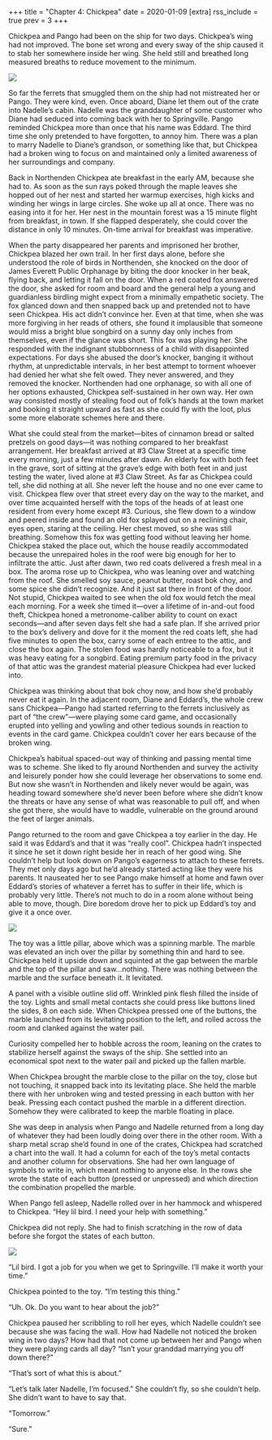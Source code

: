 +++
title = "Chapter 4: Chickpea"
date = 2020-01-09
[extra]
rss_include = true
prev = 3
+++

Chickpea and Pango had been on the ship for two days. Chickpea’s wing had not improved. The bone set wrong and every sway of the ship caused it to stab her somewhere inside her wing. She held still and breathed long measured breaths to reduce movement to the minimum. 

![](1.gif)

So far the ferrets that smuggled them on the ship had not mistreated her or Pango. They were kind, even. Once aboard, Diane let them out of the crate into Nadelle’s cabin. Nadelle was the granddaughter of some customer who Diane had seduced into coming back with her to Springville. Pango reminded Chickpea more than once that his name was Eddard. The third time she only pretended to have forgotten, to annoy him. There was a plan to marry Nadelle to Diane’s grandson, or something like that, but Chickpea had a broken wing to focus on and maintained only a limited awareness of her surroundings and company.

Back in Northenden Chickpea ate breakfast in the early AM, because she had to. As soon as the sun rays poked through the maple leaves she hopped out of her nest and started her warmup exercises, high kicks and winding her wings in large circles. She woke up all at once. There was no easing into it for her. Her nest in the mountain forest was a 15 minute flight from breakfast, in town. If she flapped desperately, she could cover the distance in only 10 minutes. On-time arrival for breakfast was imperative.

When the party disappeared her parents and imprisoned her brother, Chickpea blazed her own trail. In her first days alone, before she understood the role of birds in Northenden, she knocked on the door of James Everett Public Orphanage by biting the door knocker in her beak, flying back, and letting it fall on the door. When a red coated fox answered the door, she asked for room and board and the general help a young and guardianless birdling might expect from a minimally empathetic society. The fox glanced down and then snapped back up and pretended not to have seen Chickpea. His act didn&#8217;t convince her. Even at that time, when she was more forgiving in her reads of others, she found it implausible that someone would miss a bright blue songbird on a sunny day only inches from themselves, even if the glance was short. This fox was playing her. She responded with the indignant stubbornness of a child with disappointed expectations. For days she abused the door&#8217;s knocker, banging it without rhythm, at unpredictable intervals, in her best attempt to torment whoever had denied her what she felt owed. They never answered, and they removed the knocker. Northenden had one orphanage, so with all one of her options exhausted, Chickpea self-sustained in her own way. Her own way consisted mostly of stealing food out of folk&#8217;s hands at the town market and booking it straight upward as fast as she could fly with the loot, plus some more elaborate schemes here and there.

What she could steal from the market&#8212;bites of cinnamon bread or salted pretzels on good days&#8212;it was nothing compared to her breakfast arrangement. Her breakfast arrived at #3 Claw Street at a specific time every morning, just a few minutes after dawn. An elderly fox with both feet in the grave, sort of sitting at the grave&#8217;s edge with both feet in and just testing the water, lived alone at #3 Claw Street. As far as Chickpea could tell, she did nothing at all. She never left the house and no one ever came to visit. Chickpea flew over that street every day on the way to the market, and over time acquainted herself with the tops of the heads of at least one resident from every home except #3. Curious, she flew down to a window and peered inside and found an old fox splayed out on a reclining chair, eyes open, staring at the ceiling. Her chest moved, so she was still breathing. Somehow this fox was getting food without leaving her home. Chickpea staked the place out, which the house readily accommodated because the unrepaired holes in the roof were big enough for her to infiltrate the attic. Just after dawn, two red coats delivered a fresh meal in a box. The aroma rose up to Chickpea, who was leaning over and watching from the roof. She smelled soy sauce, peanut butter, roast bok choy, and some spice she didn&#8217;t recognize. And it just sat there in front of the door. Not stupid, Chickpea waited to see when the old fox would fetch the meal each morning. For a week she timed it&#8212;over a lifetime of in-and-out food theft, Chickpea honed a metronome-caliber ability to count on exact seconds&#8212;and after seven days felt she had a safe plan. If she arrived prior to the box&#8217;s delivery and dove for it the moment the red coats left, she had five minutes to open the box, carry some of each entree to the attic, and close the box again. The stolen food was hardly noticeable to a fox, but it was heavy eating for a songbird. Eating premium party food in the privacy of that attic was the grandest material pleasure Chickpea had ever lucked into.

Chickpea was thinking about that bok choy now, and how she&#8217;d probably never eat it again. In the adjacent room, Diane and Eddard&#8217;s, the whole crew sans Chickpea&#8212;Pango had started referring to the ferrets inclusively as part of &#8220;the crew&#8221;&#8212;were playing some card game, and occasionally erupted into yelling and yowling and other tedious sounds in reaction to events in the card game. Chickpea couldn&#8217;t cover her ears because of the broken wing.

Chickpea&#8217;s habitual spaced-out way of thinking and passing mental time was to scheme. She liked to fly around Northenden and survey the activity and leisurely ponder how she could leverage her observations to some end. But now she wasn&#8217;t in Northenden and likely never would be again, was heading toward somewhere she&#8217;d never been before where she didn&#8217;t know the threats or have any sense of what was reasonable to pull off, and when she got there, she would have to waddle, vulnerable on the ground around the feet of larger animals.

Pango returned to the room and gave Chickpea a toy earlier in the day. He said it was Eddard&#8217;s and that it was &#8220;really cool&#8221;. Chickpea hadn&#8217;t inspected it since he set it down right beside her in reach of her good wing. She couldn&#8217;t help but look down on Pango&#8217;s eagerness to attach to these ferrets. They met only days ago but he&#8217;d already started acting like they were his parents. It nauseated her to see Pango make himself at home and fawn over Eddard&#8217;s stories of whatever a ferret has to suffer in their life, which is probably very little. There&#8217;s not much to do in a room alone without being able to move, though. Dire boredom drove her to pick up Eddard’s toy and give it a once over.

![](2.gif)

The toy was a little pillar, above which was a spinning marble. The marble was elevated an inch over the pillar by something thin and hard to see. Chickpea held it upside down and squinted at the gap between the marble and the top of the pillar and saw&#8230;nothing. There was nothing between the marble and the surface beneath it. It levitated.

A panel with a visible outline slid off. Wrinkled pink flesh filled the inside of the toy. Lights and small metal contacts she could press like buttons lined the sides, 8 on each side. When Chickpea pressed one of the buttons, the marble launched from its levitating position to the left, and rolled across the room and clanked against the water pail.

Curiosity compelled her to hobble across the room, leaning on the crates to stabilize herself against the sways of the ship. She settled into an economical spot next to the water pail and picked up the fallen marble.

When Chickpea brought the marble close to the pillar on the toy, close but not touching, it snapped back into its levitating place. She held the marble there with her unbroken wing and tested pressing in each button with her beak. Pressing each contact pushed the marble in a different direction. Somehow they were calibrated to keep the marble floating in place.

She was deep in analysis when Pango and Nadelle returned from a long day of whatever they had been loudly doing over there in the other room. With a sharp metal scrap she&#8217;d found in one of the crates, Chickpea had scratched a chart into the wall. It had a column for each of the toy’s metal contacts and another column for observations. She had her own language of symbols to write in, which meant nothing to anyone else. In the rows she wrote the state of each button (pressed or unpressed) and which direction the combination propelled the marble.

When Pango fell asleep, Nadelle rolled over in her hammock and whispered to Chickpea. “Hey lil bird. I need your help with something.”

Chickpea did not reply. She had to finish scratching in the row of data before she forgot the states of each button.

![](3.gif)

&#8220;Lil bird. I got a job for you when we get to Springville. I&#8217;ll make it worth your time.&#8221;

Chickpea pointed to the toy. &#8220;I&#8217;m testing this thing.&#8221;

“Uh. Ok. Do you want to hear about the job?”

Chickpea paused her scribbling to roll her eyes, which Nadelle couldn’t see because she was facing the wall. How had Nadelle not noticed the broken wing in two days? How had that not come up between her and Pango when they were playing cards all day? “Isn’t your granddad marrying you off down there?”

“That’s sort of what this is about.”

“Let’s talk later Nadelle, I’m focused.” She couldn’t fly, so she couldn’t help. She didn’t want to have to say that.

“Tomorrow.”

“Sure.”


